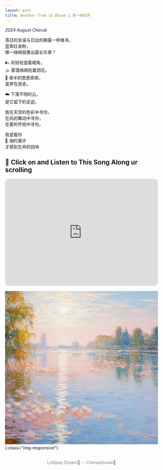 ```yaml
---
layout: post
title: Another Tree in Bloom 🌸 另一树花开
---
```


*2024 August Cherub* 

落日的余温与日出的朝露一样难寻。  
蓝紫红金粉，  
哪一抹绚丽奏出最长乐章？

🌬️ 风轻轻提着裙角，  
🌫️ 雾霭绵绵衔着团花。  
🌙 夜半的悉悉索索，  
是梦在游走。

☁️ 下落不明的云，  
是它留下的足迹。

我在天空的色彩中寻你，  
在风的舞动中寻你，  
在雾的怀抱中寻你。

我望着你  
🌊 海的潮汐  
才感到生命的回响

## 🎵 Click on and Listen to This Song Along ur scrolling 

<iframe style="border-radius:12px" src="https://open.spotify.com/embed/track/6QXHL0dR4Q4NkgqyeuRV1j?utm_source=generator" width="100%" height="352" frameBorder="0" allowfullscreen="" allow="autoplay; clipboard-write; encrypted-media; fullscreen; picture-in-picture" loading="lazy"></iframe>


![Everygreen](/public/image/Oilp.JPG){:class="img-responsive"}
<p style="text-align:center;color:gray;font-size:100%;">
<br>Lollipop Dream🍭 -- Cherainboow🥕
</p>

